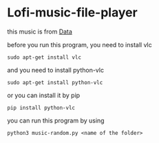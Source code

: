 # Lofi-music-file-player

this music is from <a href="https://lofigirl.com/releases/soothing-breeze/"  target="_blank">Data</a>

before you run this program, you need to install vlc


  ``` sudo apt-get install vlc ```

and you need to install python-vlc

  ``` sudo apt-get install python-vlc ```

or you can install it by pip

  ``` pip install python-vlc ```

you can run this program by using

  ``` python3 music-random.py <name of the folder> ```
